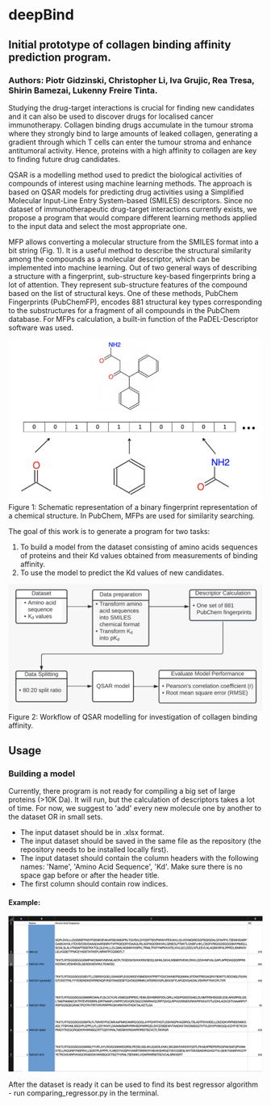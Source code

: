 # deepBind

## Initial prototype of collagen binding affinity prediction program. 

### Authors: Piotr Gidzinski, Christopher Li, Iva Grujic, Rea Tresa, Shirin Bamezai, Lukenny Freire Tinta. 

Studying the drug-target interactions is crucial for finding new candidates and it can also be used to discover drugs for localised cancer immunotherapy.
Collagen binding drugs accumulate in the tumour stroma where they strongly bind to large amounts of leaked collagen, generating a gradient through which T cells can enter the tumour stroma and enhance antitumoral activity. Hence, proteins with a high affinity to collagen are key to finding future drug candidates. 

QSAR is a modelling method used to predict the biological activities of compounds of interest using machine learning methods. The approach is based on QSAR models for predicting drug activities using a Simplified Molecular Input-Line Entry System-based (SMILES) descriptors. Since no dataset of immunotherapeutic drug-target interactions currently exists, we propose a program that would compare different learning methods applied to the input data and select the most appropriate one.

MFP allows converting a molecular structure from the SMILES format into a bit string (Fig. 1). It is a useful method to describe the structural similarity among the compounds as a molecular descriptor, which can be implemented into machine learning. Out of two general ways of describing a structure with a fingerprint, sub-structure key-based fingerprints bring a lot of attention. They represent sub-structure features of the compound based on the list of structural keys. One of these methods, PubChem Fingerprints (PubChemFP), encodes 881 structural key types corresponding to the substructures for a fragment of all compounds in the PubChem database. For MFPs calculation, a built-in function of the PaDEL-Descriptor software was used. 


![deepBind](fp_representation.png)
Figure 1: Schematic representation of a binary fingerprint representation of a chemical
structure. In PubChem, MFPs are used for similarity searching.

The goal of this work is to generate a program for two tasks:
1. To build a model from the dataset consisting of amino acids sequences of proteins and their Kd values obtained from measurements of binding affinity. 
2. To use the model to predict the Kd values of new candidates.

![deepBind](modelling_flowchart.jpeg)
Figure 2: Workflow of QSAR modelling for investigation of collagen binding affinity.

## Usage 
### Building a model 

Currently, there program is not ready for compiling a big set of large proteins (>10K Da). It will run, but the calculation of descriptors takes a lot of time. For now, we suggest to 'add' every new molecule one by another to the dataset OR in small sets. 

- The input dataset should be in .xlsx format. 
- The input dataset should be saved in the same file as the repository (the repository needs to be installed locally first). 
- The input dataset should contain the column headers with the following names: 'Name', 'Amino Acid Sequence', 'Kd'. Make sure there is no space gap before or after the header title. 
- The first column should contain row indices. 

#### Example: 
![deepBind](db_example.png)

After the dataset is ready it can be used to find its best regressor algorithm - run comparing_regressor.py in the terminal. 

